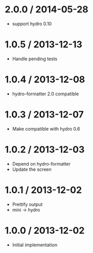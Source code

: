 
2.0.0 / 2014-05-28
==================

 * support hydro 0.10

1.0.5 / 2013-12-13
==================

  * Handle pending tests

1.0.4 / 2013-12-08
==================

  * hydro-formatter 2.0 compatible

1.0.3 / 2013-12-07
==================

  * Make compatible with hydro 0.6

1.0.2 / 2013-12-03
==================

  * Depend on hydro-formatter
  * Update the screen

1.0.1 / 2013-12-02
==================

  * Prettify output
  * mini -> hydro

1.0.0 / 2013-12-02
==================

  * Initial implementation
